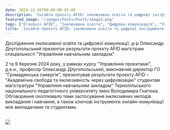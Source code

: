 ```yaml
---
date: 2024-12-26T00:00:00-05:00
description: 'Інсайти проєкту AFID: інклюзивна освіта та цифрові інструменти'
featured_image: "/images/Posts/Post5/image2.png"
tags: ["Erasmus+ AFID", "Інклюзивна освіта", "Цифрова комунікація", "Управління проєктами", "ТНПУ", "Громадянська синергія", "Академічна свобода", "Вища освіта"]
title: 'Інсайти проєкту AFID: інклюзивна освіта та цифрові інструменти'
---
```


Дослідження інклюзивної освіти та цифрової комунікації: д-р Олександр Длугопольський презентує результати проєкту AFID магістрам спеціальності "Управління навчальним закладом"

2 та 9 березня 2024 року, у рамках курсу "Управління проєктами", д.е.н., професор Олександр Длугопольський, виконавчий директор ГО "Громадянська синергія", презентував результати проєкту AFID – "Академічна свобода та інклюзивність через цифровізацію" студентам магістратури "Управління навчальним закладом" Тернопільського національного педагогічного університету імені Володимира Гнатюка. Обговорення охоплювало теми застосування інклюзивних методів викладання і навчання, а також ключові інструменти онлайн-комунікації між викладачами та студентами.  
<br/>

<img src="/images/Posts/Post5/image1.png"/>
